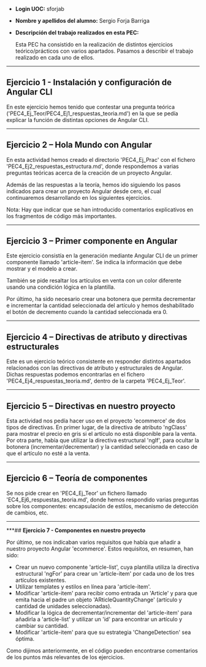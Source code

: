 - **Login UOC:** sforjab

- **Nombre y apellidos del alumno:** Sergio Forja Barriga

- **Descripción del trabajo realizados en esta PEC:** 

    Esta PEC ha consistido en la realización de distintos ejercicios teórico/prácticos con varios apartados. Pasamos a describir el trabajo realizado en cada uno de ellos.

***

## **Ejercicio 1 - Instalación y configuración de Angular CLI** 

En este ejercicio hemos tenido que contestar una pregunta teórica ('PEC4_Ej_Teor/PEC4_Ej1_respuestas_teoria.md') en la que se pedía explicar la función de distintas opciones de Angular CLI.

***

## **Ejercicio 2 – Hola Mundo con Angular** 

En esta actividad hemos creado el directorio 'PEC4_Ej_Prac' con el fichero 'PEC4_Ej2_respuestas_estructura.md', donde respondemos a varias preguntas teóricas acerca de la creación de un proyecto Angular.

Además de las respuestas a la teoría, hemos ido siguiendo los pasos indicados para crear un proyecto Angular desde cero, el cual continuaremos desarrollando en los siguientes ejercicios.

Nota: Hay que indicar que se han introducido comentarios explicativos en los fragmentos de código más importantes.

***

## **Ejercicio 3 – Primer componente en Angular** 

Este ejercicio consistía en la generación mediante Angular CLI de un primer componente llamado 'article-item'. Se indica la información que debe mostrar y el modelo a crear. 

También se pide resaltar los artículos en venta con un color diferente usando una condición lógica en la plantilla.

Por último, ha sido necesario crear una botonera que permita decrementar e incrementar la cantidad seleccionada del artículo y hemos deshabilitado el botón de decremento cuando la cantidad seleccionada era 0.

***

## **Ejercicio 4 – Directivas de atributo y directivas estructurales** 

Este es un ejercicio teórico consistente en responder distintos apartados relacionados con las directivas de atributo y estructurales de Angular. Dichas respuestas podemos encontrarlas en el fichero 'PEC4_Ej4_respuestas_teoria.md', dentro de la carpeta 'PEC4_Ej_Teor'.

***

## **Ejercicio 5 – Directivas en nuestro proyecto**

Esta actividad nos pedía hacer uso en el proyecto 'ecommerce' de dos tipos de directivas. En primer lugar, de la directiva de atributo 'ngClass' para mostrar el precio en gris si el artículo no está disponible para la venta. Por otra parte, había que utilizar la directiva estructural 'ngIf', para ocultar la botonera (incrementar/decrementar) y la cantidad seleccionada en caso de que el artículo no esté a la venta.

***

## **Ejercicio 6 – Teoría de componentes**

Se nos pide crear en 'PEC4_Ej_Teor' un fichero llamado 'EC4_Ej6_respuestas_teoria.md', donde hemos respondido varias preguntas sobre los componentes: encapsulación de estilos, mecanismo de detección de cambios, etc.

***

***## **Ejercicio 7 - Componentes en nuestro proyecto**

Por último, se nos indicaban varios requisitos que había que añadir a nuestro proyecto Angular 'ecommerce'. Estos requisitos, en resumen, han sido:

- Crear un nuevo componente 'article-list', cuya plantilla utiliza la directiva estructural 'ngFor' para crear un 'article-item' por cada uno de los tres artículos existentes.
- Utilizar templates y estilos en línea para 'article-item'.
- Modificar 'article-item' para recibir como entrada un 'Article' y para que emita hacia el padre un objeto 'ARticleQuantityChange' (artículo y cantidad de unidades seleccionadas).
- Modificar la lógica de decrementar/incrementar del 'article-item' para añadirla a 'article-list' y utilizar un 'id' para encontrar un artículo y cambiar su cantidad.
- Modificar 'article-item' para que su estrategia 'ChangeDetection' sea óptima.

Como dijimos anteriormente, en el código pueden encontrarse comentarios de los puntos más relevantes de los ejercicios.